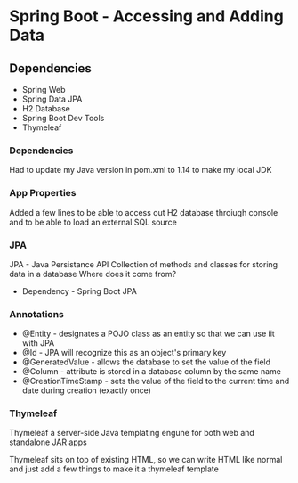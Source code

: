 # Spring Boot - Accessing and Adding Data

## Dependencies
* Spring Web
* Spring Data JPA
* H2 Database
* Spring Boot Dev Tools
* Thymeleaf

### Dependencies

Had to update my Java version in pom.xml to 1.14 to make my local JDK

### App Properties

Added a few lines to be able to access out H2 database throiugh console and to be able to load an external SQL source


### JPA

JPA - Java Persistance API
Collection of methods and classes for storing data in a database
Where does it come from?

- Dependency - Spring Boot JPA

### Annotations
* @Entity - designates a POJO class as an entity so that we can use iit with JPA
* @Id - JPA will recognize this as an object's primary key
* @GeneratedValue - allows the database to set the value of the field
* @Column - attribute is stored in a database column by the same name
* @CreationTimeStamp - sets the value of the field to the current time and date during creation (exactly once)

### Thymeleaf
Thymeleaf a server-side Java templating engune for both web and standalone JAR apps

Thymeleaf sits on top of existing HTML, so we can write HTML like normal and just add a few things to make it a thymeleaf template

